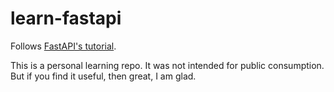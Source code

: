 # learn-fastapi

Follows [FastAPI's tutorial](https://fastapi.tiangolo.com/tutorial/).

This is a personal learning repo. It was not intended for public consumption.
But if you find it useful, then great, I am glad.

